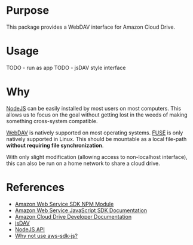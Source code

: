 # Purpose #

This package provides a WebDAV interface for Amazon Cloud Drive.

# Usage #

TODO - run as app
TODO - jsDAV style interface

# Why #

[NodeJS](https://nodejs.org/) can be easily installed by most users on most computers. This allows us to focus on the goal without getting lost in the weeds of making something cross-system compatible.

[WebDAV](http://www.webdav.org/) is natively supported on most operating systems. [FUSE](http://fuse.sourceforge.net/) is only natively supported in Linux. This should be mountable as a local file-path **without requiring file synchronization**.

With only slight modification (allowing access to non-localhost interface), this can also be run on a home network to share a cloud drive.

# References #

* [Amazon Web Service SDK NPM Module](https://www.npmjs.com/package/aws-sdk)
* [Amazon Web Service JavaScript SDK Documentation](https://docs.aws.amazon.com/AWSJavaScriptSDK/guide/)
* [Amazon Cloud Drive Developer Documentation](https://developer.amazon.com/public/apis/experience/cloud-drive/)
* [jsDAV](https://github.com/mikedeboer/jsDAV)
* [NodeJS API](https://nodejs.org/api/)
* [Why not use aws-sdk-js?](https://github.com/aws/aws-sdk-net/issues/188)
